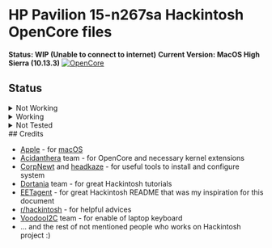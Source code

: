 # HP Pavilion 15-n267sa Hackintosh OpenCore files
**Status: WIP (Unable to connect to internet)**
**Current Version: MacOS High Sierra (10.13.3)**
[![OpenCore](https://img.shields.io/badge/OpenCore-1.0.0-blue.svg)](https://github.com/acidanthera/OpenCorePkg/releases/tag/1.0.0)
## Status
<details>
  <summary>Not Working</summary>
  - Ethernet Port (Drivers not wroking for some reason)
  - WiFi Card (Requires changing the WiFi due to the lack of drivers for Realtek WiFi cards)
  - USB Ports
</details>
<details>
  <summary>Working</summary>
  - Trackpad (With Gestures)
  - Keyboard
</details>
<details>
  <summary>Not Tested</summary>
  - Brightness Keys
  - Everything else 💀
</details>
## Credits

- [Apple](https://www.apple.com) - for [macOS](https://www.apple.com/pl/macos/big-sur)
- [Acidanthera](https://github.com/acidanthera) team - for OpenCore and necessary kernel extensions
- [CorpNewt](https://github.com/corpnewt) and [headkaze](https://github.com/headkaze/Hackintool) - for useful tools to install and configure system
- [Dortania](https://github.com/dortania) team - for great Hackintosh tutorials
- [EETagent](https://github.com/EETagent/T480-OpenCore-Hackintosh) - for great Hackintosh README that was my inspiration for this document
- [r/hackintosh](https://www.reddit.com/r/hackintosh) - for helpful advices
- [VoodooI2C](https://github.com/VoodooI2C) team - for enable of laptop keyboard
- ... and the rest of not mentioned people who works on Hackintosh project :)
